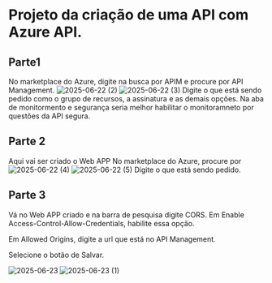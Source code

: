 # Projeto da criação de uma API com Azure API.
## Parte1
No marketplace do Azure, digite na busca por APIM e procure por API Management.
![2025-06-22 (2)](https://github.com/user-attachments/assets/b2550eb6-a5df-4aa1-9933-b78463ac242a)
![2025-06-22 (3)](https://github.com/user-attachments/assets/f1b593c6-f0d6-4c87-9e13-7a8a7d9ea412)
Digite o que está sendo pedido como o grupo de recursos, a assinatura e as demais opções.
Na aba de monitormento e segurança seria melhor habilitar o monitoramneto por questões da API segura. 

## Parte 2
Aqui vai ser criado o Web APP
No marketplace do Azure, procure por 
![2025-06-22 (4)](https://github.com/user-attachments/assets/7eaad13a-42e0-4e49-8749-2750c33e53f6)
![2025-06-22 (5)](https://github.com/user-attachments/assets/14fd53f4-5773-4a5f-b0a3-a2c6170762ec)
Digite o que está sendo pedido.

## Parte 3
Vá no Web APP criado e na barra de pesquisa digite CORS.
Em Enable Access-Control-Allow-Credentials, habilite essa opção.

Em Allowed Origins, digite a url que está no API Management.

Selecione o botão de Salvar.

![2025-06-23](https://github.com/user-attachments/assets/609a2efa-020d-47ab-b1ec-dbfbc797d955)
![2025-06-23 (1)](https://github.com/user-attachments/assets/8c0904e1-0b5b-444d-838b-35d4451d4b94)



